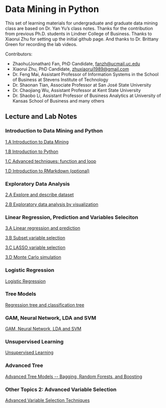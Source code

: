 
# Data Mining in Python

This set of learning materials for undergraduate and graduate data mining class are based on Dr. Yan Yu’s class notes. Thanks for the contribution from previous Ph.D. students in Lindner College of Business. Thanks to Xiaorui Zhu for setting up the initial github page. And thanks to Dr. Brittany Green for recording the lab videos.

Contributors:  
- Zhaohu(Jonathan) Fan, PhD Candidate, fanzh@ucmail.uc.edu
- Xiaorui Zhu, PhD Candidate, zhuxiaorui1989@gmail.com
- Dr. Feng Mai, Assistant Professor of Information Systems in the School of Business at Stevens Institute of Technology
- Dr. Shaonan Tian, Associate Professor at San José State University 
- Dr. Chaojiang Wu, Assistant Professor at Kent State University
- Dr. Shaobo Li, Assistant Professor of Business Analytics at University of Kansas School of Business
and many others

## Lecture and Lab Notes

### Introduction to Data Mining and Python

[1.A Introduction to Data Mining](1_A_Introduction_to_Data_Mining.html)

[1.B Introduction to Python](1_B_Introduction_to_Python.html)

[1.C Advanced techniques: function and loop](1_C_Advanced_techniques_function_and_loop.html)

[1.D Introduction to RMarkdown (optional)](1_D_Introduction_to_Markdown.html)
 

### Exploratory Data Analysis

[2.A Explore and describe dataset](2_A_Explore_and_describe_dataset.html)

[2.B Exploratory data analysis by visualization](2_B_Exploratory_Data_Analysis_by_Visualization.html)


### Linear Regression, Prediction and Variables Seleciton

[3.A Linear regression and prediction](lecture/3_LinearReg.html)

[3.B Subset variable selection](lecture/3_LinearReg.html)

[3.C LASSO variable selection](lecture/3_LinearReg.html)

[3.D Monte Carlo simulation](3_D_Simulation.html)

### Logistic Regression

[Logistic Regression](lecture/4_LogisticReg.html)

### Tree Models

[Regression tree and classification tree](lecture/5_Tree.html)

### GAM, Neural Network, LDA and SVM

[GAM, Neural Network, LDA and SVM](lecture/6_SupervisedLearning.html)

### Unsupervised Learning

[Unsupervised Learning](lecture/7_UnsupervisedLearning.html)

### Advanced Tree 

[Advanced Tree Models -- Bagging, Random Forests, and Boosting](lecture/AdvTree.html)

### Other Topics 2: Advanced Variable Selection

[Advanced Variable Selection Techniques](lecture/VS.html)
